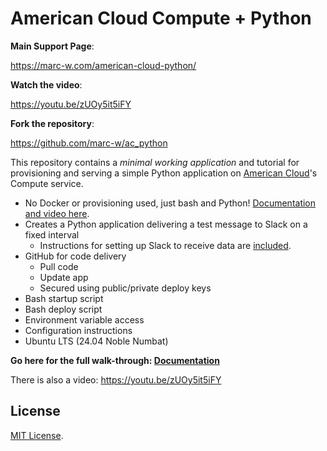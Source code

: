 # American Cloud Compute + Python

__Main Support Page__:

https://marc-w.com/american-cloud-python/

__Watch the video__: 

https://youtu.be/zUOy5it5iFY

__Fork the repository__:

https://github.com/marc-w/ac_python


This repository contains a _minimal working application_ and tutorial for provisioning and serving a simple Python application on [American Cloud](https://americancloud.com)'s Compute service.

* No Docker or provisioning used, just bash and Python! <a href="documentation/readme.md">Documentation and video here</a>.
* Creates a Python application delivering a test message to Slack on a fixed interval
	* Instructions for setting up Slack to receive data are <a href="documentation/slack_webhook.md">included</a>.
* GitHub for code delivery
	* Pull code
	* Update app
	* Secured using public/private deploy keys
* Bash startup script
* Bash deploy script
* Environment variable access
* Configuration instructions
* Ubuntu LTS (24.04 Noble Numbat)

**Go here for the full walk-through: <a href="documentation/readme.md">Documentation</a>** 

There is also a video:  https://youtu.be/zUOy5it5iFY

## License

<a href="liscense.md">MIT License</a>.